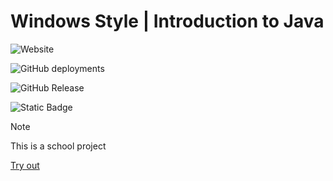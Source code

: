 ﻿# Windows Style | Introduction to Java

![Website](https://img.shields.io/website?url=https%3A%2F%2Fgrizzey.github.io%2Fcomprog1-java-windowsstyle%2F&up_message=Live&up_color=green&down_message=Offline&down_color=red&style=for-the-badge&link=https%3A%2F%2Fgrizzey.github.io%2Fcomprog1-java-windowsstyle%2F)

![GitHub deployments](https://img.shields.io/github/deployments/Grizzey/comprog1-java-windowsstyle/github-pages?style=for-the-badge)

![GitHub Release](https://img.shields.io/github/v/release/jabaitech/comprog1-java-windows)

![Static Badge](https://img.shields.io/badge/Project%20Length-18%20Hours-informational?style=flat-square)

> [!NOTE]
> This is a school project

[Try out](https://jabaitech.github.io/comprog1-java-windows/)

